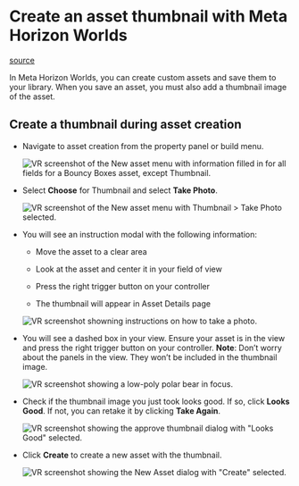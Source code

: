 # Create an asset thumbnail with Meta Horizon Worlds

[source](https://developers.meta.com/horizon-worlds/learn/documentation/vr-creation/getting-started/asset-thumbnail-creation-horizon)

In Meta Horizon Worlds, you can create custom assets and save them to your library. When you save an asset, you must also add a thumbnail image of the asset.

## Create a thumbnail during asset creation

*   Navigate to asset creation from the property panel or build menu. 
    
    ![VR screenshot of the New asset menu with information filled in for all fields for a Bouncy Boxes asset, except Thumbnail.](https://scontent.flba1-1.fna.fbcdn.net/v/t39.2365-6/454377856_520901737114449_8204526596315498700_n.png?_nc_cat=101&ccb=1-7&_nc_sid=e280be&_nc_ohc=Wajl7pUvpdIQ7kNvwHvxDjd&_nc_oc=Adkzjk6z3vBkh2tPeh3fT5QeT9HKblj4ktKgnprfyD1QTh1B3KMyEBFfKwhSQug88a8&_nc_zt=14&_nc_ht=scontent.flba1-1.fna&_nc_gid=6UOsPNkEit5iNyonw8b6Og&oh=00_AfTa3kQWiTqckm01XZQcp6E3kOWIN2O_F2BQINgOKT3Xaw&oe=689BAD9A) 

*   Select **Choose** for Thumbnail and select **Take Photo**. 
    
    ![VR screenshot of the New asset menu with Thumbnail > Take Photo selected.](https://scontent.flba1-1.fna.fbcdn.net/v/t39.2365-6/454285368_520901743781115_6385176096874566915_n.png?_nc_cat=100&ccb=1-7&_nc_sid=e280be&_nc_ohc=mAe3dJJz5zsQ7kNvwFest85&_nc_oc=AdmqYpkGZSCTfXASwzuG00uvku8KSqDchTjB1TcPeKODCTSIk0k8btn6zC-AYVll4L8&_nc_zt=14&_nc_ht=scontent.flba1-1.fna&_nc_gid=6UOsPNkEit5iNyonw8b6Og&oh=00_AfRmlvYT7tKGuGMr1FWqmgb9gs6mWHuFGAMnI625B9w6wA&oe=689BB09C) 

*   You will see an instruction modal with the following information:
    
    *   Move the asset to a clear area
    
    *   Look at the asset and center it in your field of view
    
    *   Press the right trigger button on your controller
    
    *   The thumbnail will appear in Asset Details page
    
    ![VR screenshot showning instructions on how to take a photo.](https://scontent.flba1-1.fna.fbcdn.net/v/t39.2365-6/454284586_520901730447783_6217509005737253397_n.png?_nc_cat=104&ccb=1-7&_nc_sid=e280be&_nc_ohc=snbstXqduZgQ7kNvwFJhgp7&_nc_oc=AdmaihsMUCUbucsktv4Cm38eKsXftji1W-y_wOSXIO42xLajarj7VUJ847LDeoCQsSE&_nc_zt=14&_nc_ht=scontent.flba1-1.fna&_nc_gid=6UOsPNkEit5iNyonw8b6Og&oh=00_AfThsMwuUejoBObt4WaWrhn9W50Ds3couqrVLPjqfJXHEw&oe=689BBB9D)
    

*   You will see a dashed box in your view. Ensure your asset is in the view and press the right trigger button on your controller. **Note**: Don’t worry about the panels in the view. They won’t be included in the thumbnail image.
    
    ![VR screenshot showing a low-poly polar bear in focus.](https://scontent.flba1-1.fna.fbcdn.net/v/t39.2365-6/454642476_520901733781116_8987735862440914752_n.png?_nc_cat=105&ccb=1-7&_nc_sid=e280be&_nc_ohc=J__9zdfOXToQ7kNvwEBDlAm&_nc_oc=AdmechCnM_-BzwrwEp_Ef8cmUzgmRsIQzRCs1Hj8fhwe-Rqi4GfxYIWd5PrCHo6k8GI&_nc_zt=14&_nc_ht=scontent.flba1-1.fna&_nc_gid=6UOsPNkEit5iNyonw8b6Og&oh=00_AfTjttdxrHsX1gAfWMr2rCZw53zzkwYp9I1eMweiyU0Gng&oe=689BC7D2)
    

*   Check if the thumbnail image you just took looks good. If so, click **Looks Good**. If not, you can retake it by clicking **Take Again**.
    
    ![VR screenshot showing the approve thumbnail dialog with "Looks Good" selected.](https://scontent.flba1-1.fna.fbcdn.net/v/t39.2365-6/454319429_520901747114448_1343689990525403785_n.png?_nc_cat=110&ccb=1-7&_nc_sid=e280be&_nc_ohc=mstArf-YzkkQ7kNvwEeyymY&_nc_oc=AdljKhLD6HH7qWTsxZqNUf9tpI3gTkvVY7aBUZ-3N_tVJtxx3_p94aiQlDhHQ_6_n5Y&_nc_zt=14&_nc_ht=scontent.flba1-1.fna&_nc_gid=6UOsPNkEit5iNyonw8b6Og&oh=00_AfTr9idhn-DTZhCiiH9Lb4NK862-Dd7hKC5nApsJ-M2Kug&oe=689B9F4D)
    

*   Click **Create** to create a new asset with the thumbnail.
    
    ![VR screenshot showing the New Asset dialog with "Create" selected.](https://scontent.flba1-1.fna.fbcdn.net/v/t39.2365-6/454007057_520901740447782_697271474958636614_n.png?_nc_cat=103&ccb=1-7&_nc_sid=e280be&_nc_ohc=UK4-hHtdeRYQ7kNvwES-fc9&_nc_oc=AdkUNBXN5Bt5PuY1uNK5Wml_dhrZBcVhpp9yW7_5gvhKhRsXsuJVwnJ2J0pcon51BfM&_nc_zt=14&_nc_ht=scontent.flba1-1.fna&_nc_gid=6UOsPNkEit5iNyonw8b6Og&oh=00_AfSW1dwUMoqlmjXWUaz4ptFJEBzIC-_Wh3bLBYGiwm3XPA&oe=689BB586)
    

 

 

 

 

 

 

 

 

 

 

 

 

 

 

 

 

 

 

 

 

 

 

 

 

 

 

 

 

 

 

 

 

 

 

 

 

 

 

 

 

 

 

 

 

 

 

 